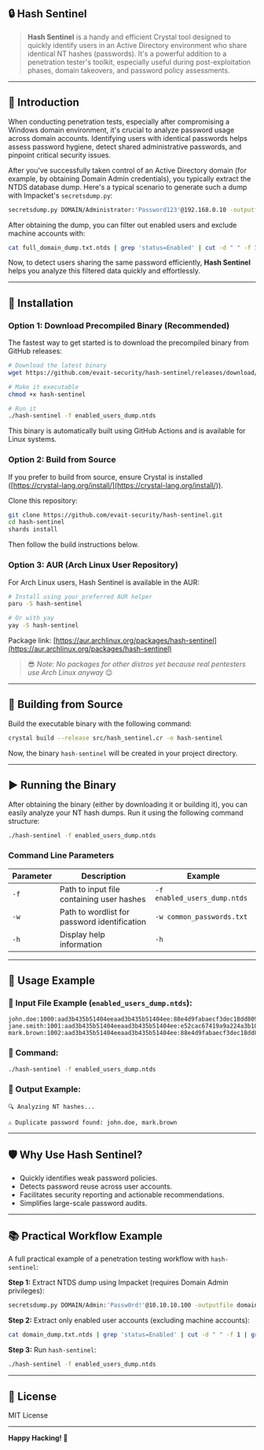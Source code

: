 ## 🔒 Hash Sentinel

> **Hash Sentinel** is a handy and efficient Crystal tool designed to quickly identify users in an Active Directory environment who share identical NT hashes (passwords). It's a powerful addition to a penetration tester's toolkit, especially useful during post-exploitation phases, domain takeovers, and password policy assessments.

---

## 📖 Introduction

When conducting penetration tests, especially after compromising a Windows domain environment, it's crucial to analyze password usage across domain accounts. Identifying users with identical passwords helps assess password hygiene, detect shared administrative passwords, and pinpoint critical security issues.

After you've successfully taken control of an Active Directory domain (for example, by obtaining Domain Admin credentials), you typically extract the NTDS database dump. Here's a typical scenario to generate such a dump with Impacket's `secretsdump.py`:

```bash
secretsdump.py DOMAIN/Administrator:'Password123'@192.168.0.10 -outputfile full_domain_dump.txt -user-status
```

After obtaining the dump, you can filter out enabled users and exclude machine accounts with:

```bash
cat full_domain_dump.txt.ntds | grep 'status=Enabled' | cut -d " " -f 1 | grep -v '\$' > enabled_users_dump.ntds
```

Now, to detect users sharing the same password efficiently, **Hash Sentinel** helps you analyze this filtered data quickly and effortlessly.

---

## 🚀 Installation

### Option 1: Download Precompiled Binary (Recommended)

The fastest way to get started is to download the precompiled binary from GitHub releases:

```bash
# Download the latest binary
wget https://github.com/evait-security/hash-sentinel/releases/download/latest/hash-sentinel

# Make it executable
chmod +x hash-sentinel

# Run it
./hash-sentinel -f enabled_users_dump.ntds
```

This binary is automatically built using GitHub Actions and is available for Linux systems.

### Option 2: Build from Source

If you prefer to build from source, ensure Crystal is installed ([https://crystal-lang.org/install/](https://crystal-lang.org/install/)).

Clone this repository:

```bash
git clone https://github.com/evait-security/hash-sentinel.git
cd hash-sentinel
shards install
```

Then follow the build instructions below.

### Option 3: AUR (Arch Linux User Repository)

For Arch Linux users, Hash Sentinel is available in the AUR:

```bash
# Install using your preferred AUR helper
paru -S hash-sentinel

# Or with yay
yay -S hash-sentinel
```

Package link: [https://aur.archlinux.org/packages/hash-sentinel](https://aur.archlinux.org/packages/hash-sentinel)

> 😎 *Note: No packages for other distros yet because real pentesters use Arch Linux anyway* 😉

---

## 🔧 Building from Source

Build the executable binary with the following command:

```bash
crystal build --release src/hash_sentinel.cr -o hash-sentinel
```

Now, the binary `hash-sentinel` will be created in your project directory.

---

## ▶️ Running the Binary

After obtaining the binary (either by downloading it or building it), you can easily analyze your NT hash dumps. Run it using the following command structure:

```bash
./hash-sentinel -f enabled_users_dump.ntds
```

### Command Line Parameters

| Parameter | Description                                 | Example                        |
|-----------|---------------------------------------------|--------------------------------|
| `-f`      | Path to input file containing user hashes   | `-f enabled_users_dump.ntds`   |
| `-w`      | Path to wordlist for password identification| `-w common_passwords.txt`      |
| `-h`      | Display help information                    | `-h`                           |

---

## 📌 Usage Example

### 🔹 Input File Example (`enabled_users_dump.ntds`):

```
john.doe:1000:aad3b435b51404eeaad3b435b51404ee:88e4d9fabaecf3dec18dd80905521b29:::
jane.smith:1001:aad3b435b51404eeaad3b435b51404ee:e52cac67419a9a224a3b108f3fa6cb6d:::
mark.brown:1002:aad3b435b51404eeaad3b435b51404ee:88e4d9fabaecf3dec18dd80905521b29:::
```

### 🔹 Command:

```bash
./hash-sentinel -f enabled_users_dump.ntds
```

### 🔹 Output Example:

```
🔍 Analyzing NT hashes...

⚠️ Duplicate password found: john.doe, mark.brown
```

---

## 🛡️ Why Use Hash Sentinel?

- Quickly identifies weak password policies.
- Detects password reuse across user accounts.
- Facilitates security reporting and actionable recommendations.
- Simplifies large-scale password audits.

---

## 📚 Practical Workflow Example

A full practical example of a penetration testing workflow with `hash-sentinel`:

**Step 1:** Extract NTDS dump using Impacket (requires Domain Admin privileges):

```bash
secretsdump.py DOMAIN/Admin:'Passw0rd!'@10.10.10.100 -outputfile domain_dump.txt -user-status
```

**Step 2:** Extract only enabled user accounts (excluding machine accounts):

```bash
cat domain_dump.txt.ntds | grep 'status=Enabled' | cut -d " " -f 1 | grep -v '\$' > enabled_users_dump.ntds
```

**Step 3:** Run `hash-sentinel`:

```bash
./hash-sentinel -f enabled_users_dump.ntds
```

---

## 📝 License

MIT License

---

**Happy Hacking! 🚀**